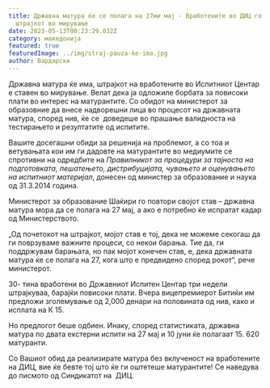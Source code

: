 ```yaml
---
title: Државна матура ќе се полага на 27ми мај - Вработените во ДИЦ го ставија
  штрајкот во мирување
date: 2023-05-13T00:23:29.032Z
category: македонија
featured: true
featuredImage: ../img/straj-pauza-ke-ima.jpg
author: Вардарски
---
```

<!--StartFragment-->

Државна матура ќе има, штрајкот на вработените во Испитниот Центар е ставен во мирување. Велат дека ја одложиле борбата за повисоки плати во интерес на матурантите. Со обидот на министерот за образовние да внесе надворешни лица во процесот на државната матура, според нив, ќе се  доведеше во прашање валидноста на тестирањето и резултатите од испитите.

Вашите досегашни обиди за решенија на проблемот, а со тоа и ветувањата кои им ги дадовте на матурантите во медиумите се спротивни на одредбите на *Правилникот за процедури за тајноста на подготовката, пешатењето, дистрибуцијата, чувањето и оценувањето на испитниот материјал*, донесен од министер за образование и наука од 31.3.2014 година. 

Министерот за образование Шаќири го повтори својот став – државна матура мора да се полага на 27 мај, а ако е потребно ќе испратат кадар од Министерството.

„Од почетокот на штрајкот, мојот став е тој, дека не можеме секогаш да ги поврзуваме важните процеси, со некои барања. Тие да, ги поддржувам барањата, но пак мојот конечен став, е, дека државната матура ќе се полага на 27, кога што е предвидено според рокот“, рече министерот.

30- тина вработени во Државниот Испитен Центар три недели штрајкуваа, барајќи повисоки плати. Вчера вицепремиерот Битиќи им предложи зголемување од 2,000 денари на половината од нив, како и исплата на К 15.

Но предлогот беше одбиен. Инаку, според статистиката, државна матура по двата екстерни испити на 27 мај и 10 јуни ќе полагаат 15. 620 матуранти.  

Со Вашиот обид да реализирате матура без вклученост на вработените на ДИЦ, вие ќе бевте тој што ќе ги оштетеше матурантите! Се наведува до писмото од Синдикатот на  ДИЦ.

<!--EndFragment-->